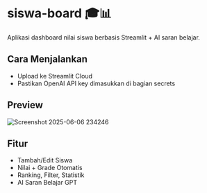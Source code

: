# siswa-board 🎓📊
Aplikasi dashboard nilai siswa berbasis Streamlit + AI saran belajar.

## Cara Menjalankan
- Upload ke Streamlit Cloud
- Pastikan OpenAI API key dimasukkan di bagian secrets

## Preview
![Screenshot 2025-06-06 234246](https://github.com/user-attachments/assets/61416e19-c944-40c9-9e6a-fa08342b8e3c)


## Fitur
- Tambah/Edit Siswa
- Nilai + Grade Otomatis
- Ranking, Filter, Statistik
- AI Saran Belajar GPT
